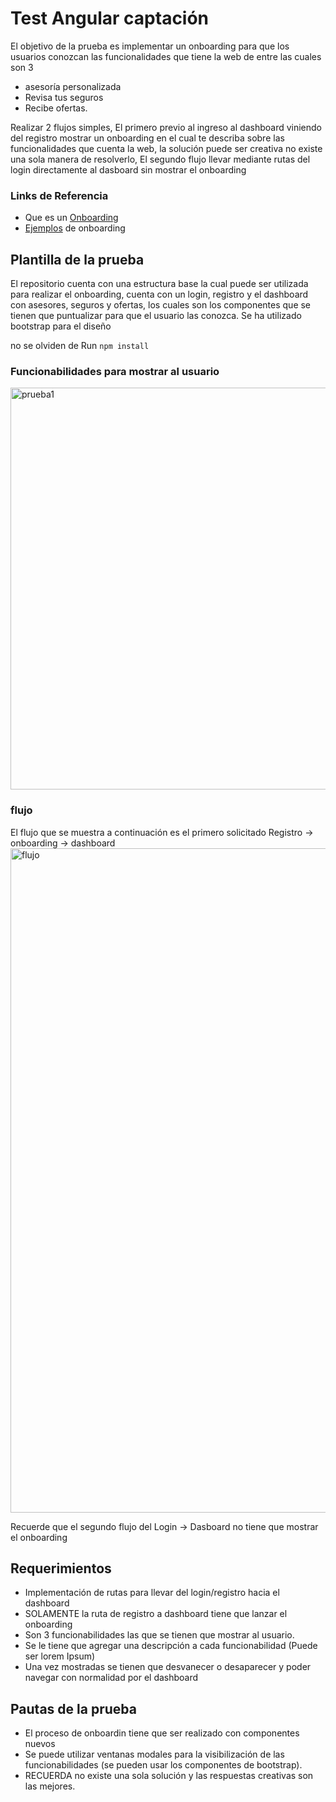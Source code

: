 # Test Angular captación  

El objetivo de la prueba es implementar un onboarding para que los usuarios conozcan las funcionalidades que tiene la web de entre las cuales son 3

- asesoría personalizada
- Revisa tus seguros
- Recibe ofertas.

Realizar 2 flujos simples, El primero previo al ingreso al dashboard viniendo del registro mostrar un onboarding en el cual te describa sobre las funcionalidades que cuenta la web, la solución puede ser creativa no existe una sola manera de resolverlo, El segundo flujo llevar mediante rutas del login directamente al dasboard sin mostrar el onboarding

### Links de Referencia 
- Que es un [Onboarding](https://www.electronicid.eu/es/blog/post/onboarding-digital-banca-sector-financiero/es)
- [Ejemplos](https://uxplanet.org/3-awesome-user-onboarding-flows-for-web-c8b1ec6a508a) de onboarding



## Plantilla de la prueba
El repositorio cuenta con una estructura base la cual puede ser utilizada para realizar el onboarding, cuenta con un login, registro y el dashboard con asesores, seguros y ofertas, los cuales son los componentes que se tienen que puntualizar para que el usuario las conozca.
Se ha utilizado bootstrap para el diseño

no se olviden de Run `npm install` 

### Funcionabilidades para mostrar al usuario
<img width="643" alt="prueba1" src="https://user-images.githubusercontent.com/46875264/147187214-70079f4b-1156-4430-879f-369a6dc7c0b2.PNG">

### flujo 
El flujo que se muestra a continuación es el primero solicitado Registro -> onboarding -> dashboard 
<img width="1063" alt="flujo" src="https://user-images.githubusercontent.com/46875264/147187789-55fcd68f-b6e8-47cc-803f-361c92da5f88.PNG">

Recuerde que el segundo flujo del Login -> Dasboard no tiene que mostrar el onboarding


## Requerimientos 
- Implementación de rutas para llevar del login/registro hacia el dashboard 
- SOLAMENTE la ruta de registro a dashboard tiene que lanzar el onboarding
- Son 3 funcionabilidades las que se tienen que mostrar al usuario.
- Se le tiene que agregar una descripción a cada funcionabilidad (Puede ser lorem Ipsum)
- Una vez mostradas se tienen que desvanecer o desaparecer y poder navegar con normalidad por el dashboard

## Pautas de la prueba
- El proceso de onboardin tiene que ser realizado con componentes nuevos 
- Se puede utilizar ventanas modales para la visibilización de las funcionabilidades (se pueden usar los componentes de bootstrap).
- RECUERDA no existe una sola solución y las respuestas creativas son las mejores.
